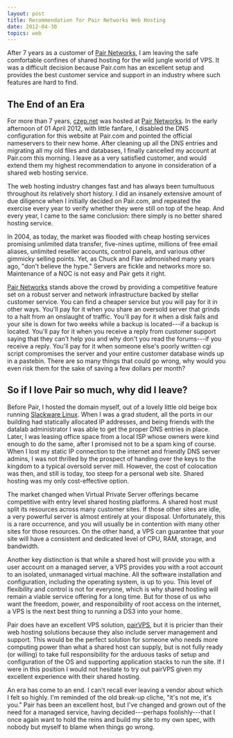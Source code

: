 ```yaml
---
layout: post
title: Recommendation for Pair Networks Web Hosting
date: 2012-04-30
topics: web
---
```

After 7 years as a customer of [Pair Networks](http://www.pair.com), I am leaving the safe comfortable confines of shared hosting for the wild jungle world of VPS.  It was a difficult decision because Pair.com has an excellent setup and provides the best customer service and support in an industry where such features are hard to find.

<!--excerpt-->

## The End of an Era



For more than 7 years, [czep.net][] was hosted at [Pair Networks][pair].  In the early afternoon of 01 April 2012, with little fanfare, I disabled the DNS configuration for this website at Pair.com and pointed the official nameservers to their new home.  After cleaning up all the DNS entries and migrating all my old files and databases, I finally cancelled my account at Pair.com this morning.  I leave as a very satisfied customer, and would extend them my highest recommendation to anyone in consideration of a shared web hosting service.



The web hosting industry changes fast and has always been tumultuous throughout its relatively short history.  I did an insanely extensive amount of due diligence when I initially decided on Pair.com, and repeated the exercise every year to verify whether they were still on top of the heap.  And every year, I came to the same conclusion:  there simply is no better shared hosting service.



In 2004, as today, the market was flooded with cheap hosting services promising unlimited data transfer, five-nines uptime, millions of free email aliases, unlimited reseller accounts, control panels, and various other gimmicky selling points.  Yet, as Chuck and Flav admonished many years ago, "don't believe the hype."  Servers are fickle and networks more so.  Maintenance of a NOC is not easy and Pair gets it right.



[Pair Networks][pair] stands above the crowd by providing a competitive feature set on a robust server and network infrastructure backed by stellar customer service.  You can find a cheaper service but you will pay for it in other ways.  You'll pay for it when you share an oversold server that grinds to a halt from an onslaught of traffic.  You'll pay for it when a disk fails and your site is down for two weeks while a backup is located---if a backup is located.  You'll pay for it when you receive a reply from customer support saying that they can't help you and why don't you read the forums---if you receive a reply.  You'll pay for it when someone else's poorly written cgi script compromises the server and your entire customer database winds up in a pastebin.  There are so many things that could go wrong, why would you even risk them for the sake of saving a few dollars per month?



## So if I love Pair so much, why did I leave?



Before Pair, I hosted the domain myself, out of a lovely little old beige box running [Slackware Linux][].  When I was a grad student, all the ports in our building had statically allocated IP addresses, and being friends with the datalab administrator I was able to get the proper DNS entries in place.  Later, I was leasing office space from a local ISP whose owners were kind enough to do the same, after I promised not to be a spam king of course.  When I lost my static IP connection to the internet and friendly DNS server admins, I was not thrilled by the prospect of handing over the keys to the kingdom to a typical oversold server mill.  However, the cost of colocation was then, and still is today, too steep for a personal web site.  Shared hosting was my only cost-effective option.



The market changed when Virtual Private Server offerings became competitive with entry level shared hosting platforms.  A shared host must split its resources across many customer sites.  If those other sites are idle, a very powerful server is almost entirely at your disposal.  Unfortunately, this is a rare occurrence, and you will usually be in contention with many other sites for those resources.  On the other hand, a VPS can guarantee that your site will have a consistent and dedicated level of CPU, RAM, storage, and bandwidth.



Another key distinction is that while a shared host will provide you with a user account on a managed server, a VPS provides you with a root account to an isolated, unmanaged virtual machine.  All the software installation and configuration, including the operating system, is up to you.  This level of flexibility and control is not for everyone, which is why shared hosting will remain a viable service offering for a long time.  But for those of us who want the freedom, power, and responsibility of root access on the internet, a VPS is the next best thing to running a DS3 into your home.



Pair does have an excellent VPS solution, [pairVPS][], but it is pricier than their web hosting solutions because they also include server management and support.  This would be the perfect solution for someone who needs more computing power than what a shared host can supply, but is not fully ready (or willing) to take full responsibility for the arduous tasks of setup and configuration of the OS and supporting application stacks to run the site.  If I were in this position I would not hesitate to try out pairVPS given my excellent experience with their shared hosting.



An era has come to an end.  I can't recall ever leaving a vendor about which I felt so highly.  I'm reminded of the old break-up cliche, "it's not me, it's you."  Pair has been an excellent host, but I've changed and grown out of the need for a managed service, having decided---perhaps foolishly---that I once again want to hold the reins and build my site to my own spec, with nobody but myself to blame when things go wrong.



[czep.net]: http://czep.net

[pair]: http://www.pair.com

[Slackware linux]: http://www.slackware.com/

[pairVPS]: http://www.pair.com/services/vps/


